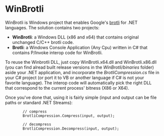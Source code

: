 WinBrotli
=========

WinBrotli is Windows project that enables Google's [brotli](https://github.com/google/brotli) for .NET languages. The solution contains two projects:

* **WinBrotli**: a Windows DLL (x86 and x64) that contains original unchanged C/C++ brotli code.
* **Brotli**: a Windows Console Application (Any Cpu) written in C# that contains P/Invoke interop code for WinBrotli.

To reuse the Winbrotli DLL, just copy WinBrotli.x64.dll and WinBrotli.x86.dll (you can find alread built release versions in the *WinBrotli/binaries* folder) aside your .NET application, and incorporate the *BrotliCompression.cs* file in your C# project (or port it to VB or another language if C# is not your favorite language). The interop code will automatically pick the right DLL that correspond to the current process' bitness (X86 or X64).

Once you've done that, using it is fairly simple (input and output can be file paths or standard .NET Streams):

            // compress
            BrotliCompression.Compress(input, output);

            // decompress
            BrotliCompression.Decompress(input, output);

